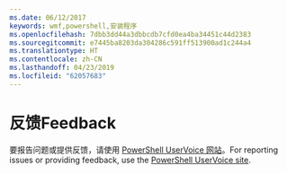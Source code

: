 ```yaml
---
ms.date: 06/12/2017
keywords: wmf,powershell,安装程序
ms.openlocfilehash: 7dbb3dd44a3dbbcdb7cfd0ea4ba34451c44d2383
ms.sourcegitcommit: e7445ba8203da304286c591ff513900ad1c244a4
ms.translationtype: HT
ms.contentlocale: zh-CN
ms.lasthandoff: 04/23/2019
ms.locfileid: "62057683"
---
```

# <a name="feedback"></a><span data-ttu-id="0d8ca-102">反馈</span><span class="sxs-lookup"><span data-stu-id="0d8ca-102">Feedback</span></span>
<span data-ttu-id="0d8ca-103">要报告问题或提供反馈，请使用 [PowerShell UserVoice 网站](http://windowsserver.uservoice.com/forums/301869-powershell)。</span><span class="sxs-lookup"><span data-stu-id="0d8ca-103">For reporting issues or providing feedback, use the [PowerShell UserVoice site](http://windowsserver.uservoice.com/forums/301869-powershell).</span></span>
